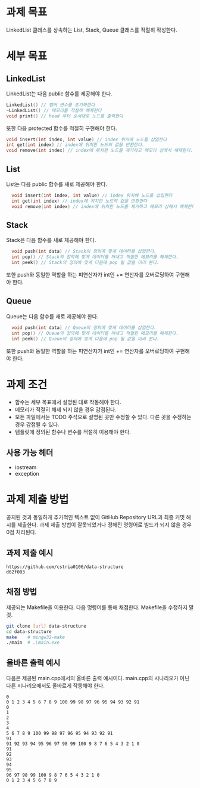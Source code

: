 # 과제 목표

LinkedList 클래스를 상속하는 List, Stack, Queue 클래스를 적절히 작성한다.

# 세부 목표

## LinkedList

LinkedList는 다음 public 함수를 제공해야 한다.

```cpp
LinkedList() // 멤버 변수를 초기화한다
~LinkedList() // 메모리를 적절히 해제한다
void print() // head 부터 순서대로 노드를 출력한다
```

또한 다음 protected 함수를 적절히 구현해야 한다.

```cpp
void insert(int index, int value) // index 위치에 노드를 삽입한다
int get(int index) // index에 위치한 노드의 값을 반환한다.
void remove(int index) // index에 위치한 노드를 제거하고 메모리 상에서 해제한다.
```

## List

List는 다음 public 함수를 새로 제공해야 한다.

```cpp
  void insert(int index, int value) // index 위치에 노드를 삽입한다
  int get(int index) // index에 위치한 노드의 값을 반환한다
  void remove(int index) // index에 위치한 노드를 제거하고 메모리 상에서 해제한다.
```

## Stack

Stack은 다음 함수를 새로 제공해야 한다.

```cpp
  void push(int data) // Stack의 정의에 맞게 데이터를 삽입한다.
  int pop() // Stack의 정의에 맞게 데이터를 꺼내고 적절한 메모리를 해제한다.
  int peek() // Stack의 정의에 맞게 다음에 pop 될 값을 미리 본다.
```

또한 push와 동일한 역할을 하는 피연산자가 int인 += 연산자를 오버로딩하여 구현해야 한다.

## Queue

Queue는 다음 함수를 새로 제공해야 한다.

```cpp
  void push(int data) // Queue의 정의에 맞게 데이터를 삽입한다.
  int pop() // Queue의 정의에 맞게 데이터를 꺼내고 적절한 메모리를 해제한다.
  int peek() // Queue의 정의에 맞게 다음에 pop 될 값을 미리 본다.
```

또한 push와 동일한 역할을 하는 피연산자가 int인 += 연산자를 오버로딩하여 구현해야 한다.

# 과제 조건

- 함수는 세부 목표에서 설명된 대로 작동해야 한다.
- 메모리가 적절히 해제 되지 않을 경우 감점된다.
- 모든 파일에서는 TODO 주석으로 설명된 곳만 수정할 수 있다. 다른 곳을 수정하는 경우 감점될 수 있다.
- 템플릿에 정의된 함수나 변수를 적절히 이용해야 한다.

## 사용 가능 헤더

- iostream
- exception

# 과제 제출 방법

공지된 것과 동일하게 추가적인 텍스트 없이 GitHub Repository URL과 최종 커밋 해시를 제출한다.
과제 제출 방법이 잘못되었거나 정해진 명령어로 빌드가 되지 않을 경우 0점 처리된다.

## 과제 제출 예시

```
https://github.com/cstria0106/data-structure
d62f003
```

## 채점 방법

제공되는 Makefile을 이용한다. 다음 명령어를 통해 채점한다.
Makefile을 수정하지 말 것.

```sh
git clone [url] data-structure
cd data-structure
make    # mingw32-make
./main  # .\main.exe
```

## 올바른 출력 예시

다음은 제공된 main.cpp에서의 올바른 출력 예시이다.
main.cpp의 시나리오가 아닌 다른 시나리오에서도 올바르게 작동해야 한다.

```
0
0 1 2 3 4 5 6 7 8 9 100 99 98 97 96 95 94 93 92 91
0
1
2
3
4
5 6 7 8 9 100 99 98 97 96 95 94 93 92 91
91
91 92 93 94 95 96 97 98 99 100 9 8 7 6 5 4 3 2 1 0
91
92
93
94
95
96 97 98 99 100 9 8 7 6 5 4 3 2 1 0
0 1 2 3 4 5 6 7 8 9
```
